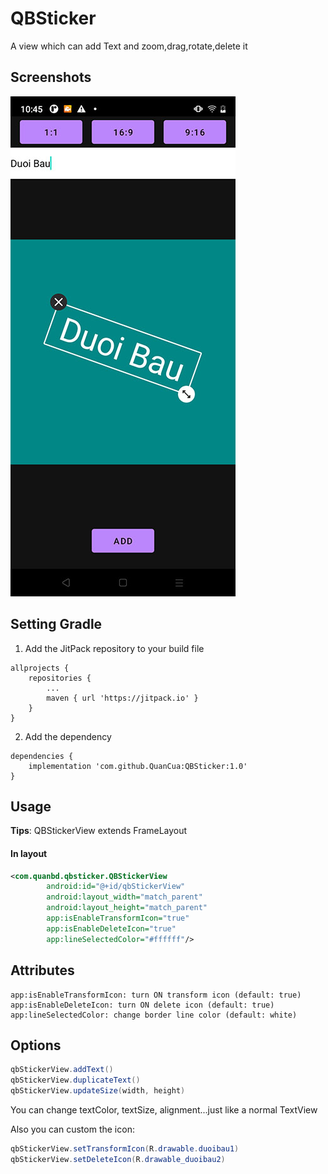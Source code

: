 QBSticker
=========

A view which can add Text and zoom,drag,rotate,delete it

## Screenshots
![](https://github.com/QuanCua/QBSticker/blob/main/screenshots/example1.jpg)

## Setting Gradle
1. Add the JitPack repository to your build file
```
allprojects {
	repositories {
		...
		maven { url 'https://jitpack.io' }
	}
}
```
	
2. Add the dependency
```
dependencies {
	implementation 'com.github.QuanCua:QBSticker:1.0'
}
```     

## Usage
**Tips**: QBStickerView extends FrameLayout
#### In layout
```xml
<com.quanbd.qbsticker.QBStickerView
        android:id="@+id/qbStickerView"
        android:layout_width="match_parent"
        android:layout_height="match_parent"
        app:isEnableTransformIcon="true"
        app:isEnableDeleteIcon="true"
        app:lineSelectedColor="#ffffff"/>
```

## Attributes
```
app:isEnableTransformIcon: turn ON transform icon (default: true)
app:isEnableDeleteIcon: turn ON delete icon (default: true)
app:lineSelectedColor: change border line color (default: white)
```

## Options
```java
qbStickerView.addText()
qbStickerView.duplicateText()
qbStickerView.updateSize(width, height)
```
You can change textColor, textSize, alignment...just like a normal TextView

Also you can custom the icon:
```java
qbStickerView.setTransformIcon(R.drawable.duoibau1)
qbStickerView.setDeleteIcon(R.drawable_duoibau2)
```
